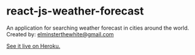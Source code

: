 # react-js-weather-forecast
An application for searching weather forecast in cities around the world. Created by: elminsterthewhite@gmail.com

[See it live on Heroku.](https://react-js-weather-forecast.herokuapp.com/)
